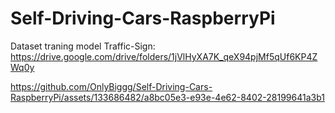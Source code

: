 # Self-Driving-Cars-RaspberryPi
Dataset traning model Traffic-Sign: https://drive.google.com/drive/folders/1jVlHyXA7K_qeX94pjMf5qUf6KP4ZWq0y

https://github.com/OnlyBiggg/Self-Driving-Cars-RaspberryPi/assets/133686482/a8bc05e3-e93e-4e62-8402-28199641a3b1

